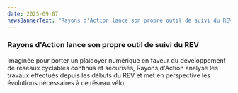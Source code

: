 ```yaml
---
date: 2025-09-07
newsBannerText: "Rayons d'Action lance son propre outil de suivi du REV"
---
```

### Rayons d'Action lance son propre outil de suivi du REV
Imaginée pour porter un plaidoyer numérique en faveur du développement de réseaux cyclables continus et sécurisés, Rayons d'Action analyse les travaux effectués depuis les débuts du REV et met en perspective les évolutions nécessaires à ce réseau vélo.
